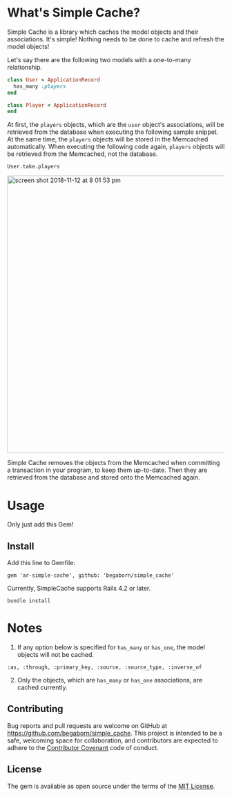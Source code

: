 # What's Simple Cache?
Simple Cache is a library which caches the model objects and their associations. 
It's simple! Nothing needs to be done to cache and refresh the model objects! 

Let's say there are the following two models with a one-to-many relationship.
```ruby:user.rb
class User < ApplicationRecord
  has_many :players
end
``` 
```ruby:player.rb
class Player < ApplicationRecord
end
``` 

At first, the `players` objects, which are the `user` object's associations, will be retrieved from the database when executing the following sample snippet. At the same time, the `players` objects will be stored in the Memcached automatically.
When executing the following code again, `players` objects will be retrieved from the Memcached, not the database.
```
User.take.players
```

<img width="643" alt="screen shot 2018-11-12 at 8 01 53 pm" src="https://user-images.githubusercontent.com/12689917/48343478-d4e44980-e6b5-11e8-90ad-b75e3356c9c9.png">

Simple Cache removes the objects from the Memcached when committing a transaction in your program, to keep them up-to-date.
Then they are retrieved from the database and stored onto the Memcached again.

# Usage 
Only just add this Gem! 

## Install
Add this line to Gemfile:
```
gem 'ar-simple-cache', github: 'begaborn/simple_cache'
```
Currently, SimpleCache supports Rails 4.2 or later. 

```
bundle install
```

# Notes
1. If any option below is specified for `has_many` or `has_one`, the model objects will not be cached. 
```
:as, :through, :primary_key, :source, :source_type, :inverse_of
```

2. Only the objects, which are `has_many` or `has_one` associations, are cached currently.

## Contributing
Bug reports and pull requests are welcome on GitHub at https://github.com/begaborn/simple_cache. This project is intended to be a safe, welcoming space for collaboration, and contributors are expected to adhere to the [Contributor Covenant](http://contributor-covenant.org) code of conduct.

## License
The gem is available as open source under the terms of the [MIT License](https://opensource.org/licenses/MIT).
